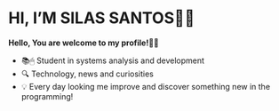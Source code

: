 <h1>HI, I’M SILAS SANTOS👨‍💻</h1>

**Hello, You are welcome to my profile!👋🤓**

- 📚🖱 Student in systems analysis and development
- 🔍 Technology, news and curiosities
- 💡 Every day looking me improve and discover something new in the programming!

<!---
silassanttos/silassanttos is a ✨ special ✨ repository because its `README.md` (this file) appears on your GitHub profile.
You can click the Preview link to take a look at your changes.
--->
